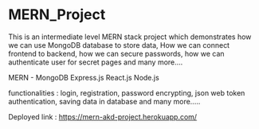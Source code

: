 # MERN_Project

This is an intermediate level MERN stack project which demonstrates how we can use MongoDB database to store data, How we can connect frontend to backend, how we can secure passwords, how we can authenticate user for secret pages and many more....

MERN - MongoDB Express.js React.js Node.js

functionalities : login, registration, password encrypting, json web token authentication, saving data in database and many more.....

Deployed link : https://mern-akd-project.herokuapp.com/
